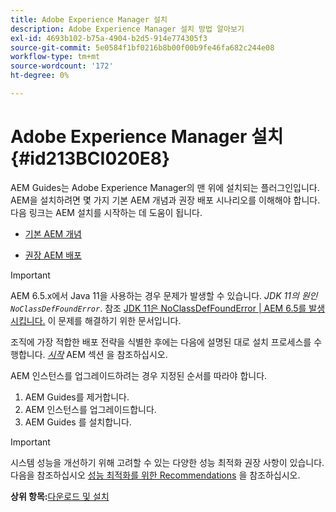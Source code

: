 ```yaml
---
title: Adobe Experience Manager 설치
description: Adobe Experience Manager 설치 방법 알아보기
exl-id: 4693b102-b75a-4904-b2d5-914e774305f3
source-git-commit: 5e0584f1bf0216b8b00f00b9fe46fa682c244e08
workflow-type: tm+mt
source-wordcount: '172'
ht-degree: 0%

---
```


# Adobe Experience Manager 설치 {#id213BCI020E8}

AEM Guides는 Adobe Experience Manager의 맨 위에 설치되는 플러그인입니다. AEM을 설치하려면 몇 가지 기본 AEM 개념과 권장 배포 시나리오를 이해해야 합니다. 다음 링크는 AEM 설치를 시작하는 데 도움이 됩니다.

- [기본 AEM 개념](https://helpx.adobe.com/experience-manager/6-5/sites/deploying/using/deploy.html#BasicConcepts)

- [권장 AEM 배포](https://helpx.adobe.com/experience-manager/6-5/sites/deploying/using/recommended-deploys.html)


>[!IMPORTANT]
>
> AEM 6.5.x에서 Java 11을 사용하는 경우 문제가 발생할 수 있습니다. *JDK 11의 원인`NoClassDefFoundError`*. 참조 [JDK 11은 NoClassDefFoundError \| AEM 6.5를 발생시킵니다.](https://helpx.adobe.com/experience-manager/kb/jdk-11-causes-noclassdeffounderror---aem-6-5.html) 이 문제를 해결하기 위한 문서입니다.

조직에 가장 적합한 배포 전략을 식별한 후에는 다음에 설명된 대로 설치 프로세스를 수행합니다. *[시작](https://helpx.adobe.com/experience-manager/6-5/sites/deploying/using/deploy.html#GettingStarted)* AEM 섹션 을 참조하십시오.

AEM 인스턴스를 업그레이드하려는 경우 지정된 순서를 따라야 합니다.

1. AEM Guides를 제거합니다.
1. AEM 인스턴스를 업그레이드합니다.
1. AEM Guides 를 설치합니다.

>[!IMPORTANT]
>
> 시스템 성능을 개선하기 위해 고려할 수 있는 다양한 성능 최적화 권장 사항이 있습니다. 다음을 참조하십시오 [성능 최적화를 위한 Recommendations](download-install-recommend-perf-optimiz.md#) 을 참조하십시오.

**상위 항목:**[&#x200B;다운로드 및 설치](download-install.md)
